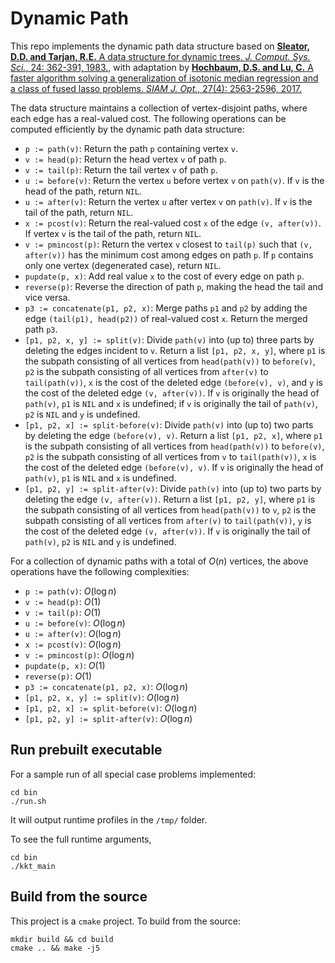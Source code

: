 # Dynamic Path

This repo implements the dynamic path data structure based on [**Sleator, D.D. and Tarjan, R.E.** A data structure for dynamic trees. *J. Comput. Sys. Sci.*, 24: 362-391, 1983.](https://www.cs.cmu.edu/~sleator/papers/dynamic-trees.pdf), with adaptation by [**Hochbaum, D.S. and Lu, C.** A faster algorithm solving a generalization of isotonic median regression and a class of fused lasso problems. *SIAM J. Opt.*, 27(4): 2563-2596, 2017.](https://hochbaum.ieor.berkeley.edu/html/pub/Isotonic-HLuSIAM-Opt2017.pdf)

The data structure maintains a collection of vertex-disjoint paths, where each edge has a real-valued cost. The following operations can be computed efficiently by the dynamic path data structure:
- `p := path(v)`: Return the path `p` containing vertex `v`.
- `v := head(p)`: Return the head vertex `v` of path `p`.
- `v := tail(p)`: Return the tail vertex `v` of path `p`.
- `u := before(v)`: Return the vertex `u` before vertex `v` on `path(v)`. If `v` is the head of the path, return `NIL`.
- `u := after(v)`: Return the vertex `u` after vertex `v` on `path(v)`. If `v` is the tail of the path, return `NIL`.
- `x := pcost(v)`: Return the real-valued cost `x` of the edge `(v, after(v))`. If vertex `v` is the tail of the path, return `NIL`.
- `v := pmincost(p)`: Return the vertex `v` closest to `tail(p)` such that `(v, after(v))` has the minimum cost among edges on path `p`. If `p` contains only one vertex (degenerated case), return `NIL`.
- `pupdate(p, x)`: Add real value `x` to the cost of every edge on path `p`.
- `reverse(p)`: Reverse the direction of path `p`, making the head the tail and vice versa.
- `p3 := concatenate(p1, p2, x)`: Merge paths `p1` and `p2` by adding the edge `(tail(p1), head(p2))` of real-valued cost `x`. Return the merged path `p3`.
- `[p1, p2, x, y] := split(v)`: Divide `path(v)` into (up to) three parts by deleting the edges incident to `v`. Return a list `[p1, p2, x, y]`, where `p1` is the subpath consisting of all vertices from `head(path(v))` to `before(v)`, `p2` is the subpath consisting of all vertices from `after(v)` to `tail(path(v))`, `x` is the cost of the deleted edge `(before(v), v)`, and `y` is the cost of the deleted edge `(v, after(v))`. If `v` is originally the head of `path(v)`, `p1` is `NIL` and `x` is undefined; if `v` is originally the tail of `path(v)`, `p2` is `NIL` and `y` is undefined.
- `[p1, p2, x] := split-before(v)`: Divide `path(v)` into (up to) two parts by deleting the edge `(before(v), v)`. Return a list `[p1, p2, x]`, where `p1` is the subpath consisting of all vertices from `head(path(v))` to `before(v)`, `p2` is the subpath consisting of all vertices from `v` to `tail(path(v))`, `x` is the cost of the deleted edge `(before(v), v)`. If `v` is originally the head of `path(v)`, `p1` is `NIL` and `x` is undefined.
- `[p1, p2, y] := split-after(v)`: Divide `path(v)` into (up to) two parts by deleting the edge `(v, after(v))`. Return a list `[p1, p2, y]`, where `p1` is the subpath consisting of all vertices from `head(path(v))` to `v`, `p2` is the subpath consisting of all vertices from `after(v)` to `tail(path(v))`, `y` is the cost of the deleted edge `(v, after(v))`. If `v` is originally the tail of `path(v)`, `p2` is `NIL` and `y` is undefined.

For a collection of dynamic paths with a total of $O(n)$ vertices, the above operations have the following complexities:
- `p := path(v)`: $O(\log n)$
- `v := head(p)`: $O(1)$
- `v := tail(p)`: $O(1)$
- `u := before(v)`: $O(\log n)$
- `u := after(v)`: $O(\log n)$
- `x := pcost(v)`: $O(\log n)$
- `v := pmincost(p)`: $O(\log n)$
- `pupdate(p, x)`: $O(1)$
- `reverse(p)`: $O(1)$
- `p3 := concatenate(p1, p2, x)`: $O(\log n)$
- `[p1, p2, x, y] := split(v)`: $O(\log n)$
- `[p1, p2, x] := split-before(v)`: $O(\log n)$
- `[p1, p2, y] := split-after(v)`: $O(\log n)$

## Run prebuilt executable
For a sample run of all special case problems implemented:
```
cd bin
./run.sh
```
It will output runtime profiles in the `/tmp/` folder.

To see the full runtime arguments,
```
cd bin
./kkt_main
```

## Build from the source
This project is a `cmake` project. To build from the source:
```
mkdir build && cd build
cmake .. && make -j5
```